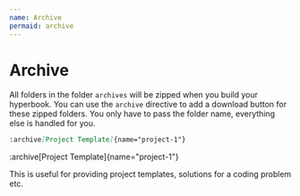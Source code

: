 ```yaml
---
name: Archive
permaid: archive
---
```


# Archive

All folders in the folder `archives` will be zipped when you build your
hyperbook. You can use the `archive` directive to add a download button for
these zipped folders. You only have to pass the folder name, everything else is
handled for you.

```md
:archive[Project Template]{name="project-1"}
```

:archive[Project Template]{name="project-1"}

This is useful for providing project templates, solutions for a coding problem etc.
